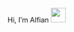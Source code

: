 Hi, I’m Alfian <img src="https://raw.githubusercontent.com/MartinHeinz/MartinHeinz/master/wave.gif" width="30px">
